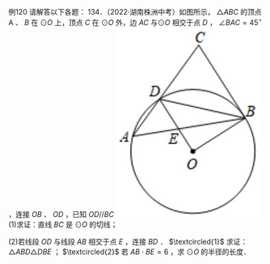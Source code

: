 例120 请解答以下各题： 134．（2022·湖南株洲中考）如图所示， ${ \triangle A B C }$ 的顶点A 、 $B$ 在 $\odot O$ 上，顶点 $C$ 在 $\odot O$ 外，边 $A C$ 与$\odot O$ 相交于点 $D$ ， $\angle B A C = 4 5 ^ { \circ }$ ，连接 $O B$ 、 $O D$ ，已知 $O D / / B C$
![](<../../qs_image_DB/专题3-6__圆的综合（27类题型）（解析版）/fd5af96621f1a1d57c2ba2d9be57708832f90ad4b05186384afc0dfa499e0800.jpg>)
(1)求证：直线 $B C$ 是 $\odot O$ 的切线；

(2)若线段 $O D$ 与线段 $A B$ 相交于点 $E$ ，连接 $B D$ ． $\textcircled{1}$ 求证： $\triangle A B D \triangle D B E$ ； $\textcircled{2}$ 若 $A B \cdot B E = 6$ ，求 $\odot O$ 的半径的长度．

